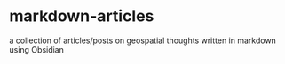 # markdown-articles
a collection of articles/posts on geospatial thoughts written in markdown using Obsidian
